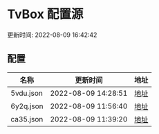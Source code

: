 
# TvBox 配置源

更新时间: 2022-08-09 16:42:42


## 配置

|   名称  | 更新时间  |地址  |
|  ----  | ----  |----  |
|  5vdu.json | 2022-08-09 14:28:51 |[地址](https://box.okeybox.top/tv/5vdu.json) |
|  6y2q.json | 2022-08-09 11:56:40 |[地址](https://box.okeybox.top/tv/6y2q.json) |
|  ca35.json | 2022-08-09 11:39:20 |[地址](https://box.okeybox.top/tv/ca35.json) |
  
    